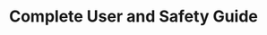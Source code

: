 ---
title: "Complete User and Safety Guide"
customHeadElements:
  - <link rel="manifest" href="manifest.json" />
---
